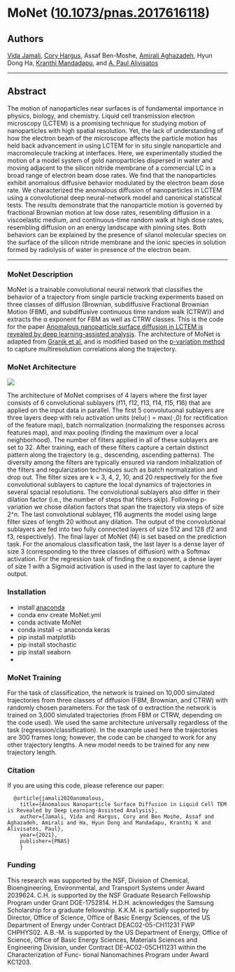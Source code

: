 # MoNet ([10.1073/pnas.2017616118](*))


## Authors

[Vida Jamali](https://vidajamali.github.io), [Cory Hargus](https://github.com/chargus), Assaf Ben-Moshe, [Amirali Aghazadeh](https://amirmohan.github.io), Hyun Dong Ha, [Kranthi Mandadapu](http://www.cchem.berkeley.edu/kranthi/), and [A. Paul Alivisatos](http://www.cchem.berkeley.edu/pagrp/index.html)

* * * * * *
## Abstract

The motion of nanoparticles near surfaces is of fundamental importance in physics, biology, and chemistry. Liquid cell transmission electron microscopy (LCTEM) is a promising technique for studying motion of nanoparticles with high spatial resolution. Yet, the lack of understanding of how the electron beam of the microscope affects the particle motion has held back advancement in using LCTEM for in situ single nanoparticle and macromolecule tracking at interfaces. Here, we experimentally studied the motion of a model system of gold nanoparticles dispersed in water and moving adjacent to the silicon nitride membrane of a commercial LC in a broad range of electron beam dose rates. We find that the nanoparticles exhibit anomalous diffusive behavior modulated by the electron beam dose rate. We characterized the anomalous diffusion of nanoparticles in LCTEM using a convolutional deep neural-network model and canonical statistical tests. The results demonstrate that the nanoparticle motion is governed by fractional Brownian motion at low dose rates, resembling diffusion in a viscoelastic medium, and continuous-time random walk at high dose rates, resembling diffusion on an energy landscape with pinning sites. Both behaviors can be explained by the presence of silanol molecular species on the surface of the silicon nitride membrane and the ionic species in solution formed by radiolysis of water in presence of the electron beam.

* * * * * *
### MoNet Description
MoNet is a trainable convolutional neural network that classifies the behavior of a trajectory from single particle tracking experiments based on three classes of diffusion (Brownian, subdiffusive Fractional Brownian Motion (FBM), and subdiffusive continuous time random walk (CTRW)) and extracts the α exponent for FBM as well as CTRW classes. This is the code for the paper [Anomalous nanoparticle surface diffusion in LCTEM is revealed by deep learning-assisted analysis](*). The architecture of MoNet is adapted from [Granik et al.](https://github.com/AnomDiffDB/DB) and is modified based on the [p-variation method](https://journals.aps.org/prl/abstract/10.1103/PhysRevLett.103.180602) to capture multiresolution correlations along the trajectory.

### MoNet Architecture

![](https://github.com/vidajamali/MoNet/blob/main/images/MoNet-arc.png)

The architecture of MoNet comprises of 4 layers where the first layer consists of 6 convolutional sublayers (f11, f12, f13, f14, f15, f16) that are applied on the input data in parallel. The first 5 convolutuonal sublayers are three layers deep with relu activation units (relu(·) = max(·,0) for rectification of the feature map), batch normalization (normalizing the responses across features map), and max pooling (finding the maximum over a local neighborhood). The number of filters applied in all of these sublayers are set to 32. After training, each of these filters capture a certain distinct pattern along the trajectory (e.g., descending, ascending patterns). The diversity among the filters are typically ensured via random initialization of the filters and regularization techniques such as batch normalization and drop out. The filter sizes are k = 3, 4, 2, 10, and 20 respectively for the five convolutional sublayers to capture the local dynamics of trajectories in several spacial resolutions. The convolutional sublayers also differ in their dilation factor (i.e., the number of steps that filters skip). Following p-variation we chose dilation factors that span the trajectory via steps of size 2^n. The last convolutional sublayer, f16 augments the model using large filter sizes of length 20 without any dilation. The output of the convolutional sublayers are fed into two fully connected layers of size 512 and 128 (f2 and f3, respectively). The final layer of MoNet (f4) is set based on the prediction task. For the anomalous classification task, the last layer is a dense layer of size 3 (corresponding to the three classes of diffusion) with a Softmax activation. For the regression task of finding the α exponent, a dense layer of size 1 with a Sigmoid activation is used in the last layer to capture the output.

### Installation

- install [anaconda](https://docs.anaconda.com/anaconda/install/)
- conda env create MoNet.yml
- conda activate MoNet
- conda install -c anaconda keras
- pip install matplotlib
- pip install stochastic
- pip install seaborn
- 
### MoNet Training
For the task of classification, the network is trained on 10,000 simulated trajectories from three classes of diffusion (FBM, Brownian, and CTRW) with randomly chosen parameters. For the task of α extraction the network is trained on 3,000 simulated trajectories (from FBM or CTRW, depending on the code used). We used the same architecture universally regardless of the task (regression/classification). In the example used here the trajectories are 300 frames long; however, the code can be changed to work for any other trajectory lengths. A new model needs to be trained for any new trajectory length.



### Citation
If you are using this code, please reference our paper:
```
  @article{jamali2020anomalous,
    title={Anomalous Nanoparticle Surface Diffusion in Liquid Cell TEM is Revealed by Deep Learning-Assisted Analysis},
    author={Jamali, Vida and Hargus, Cory and Ben Moshe, Assaf and Aghazadeh, Amirali and Ha, Hyun Dong and Mandadapu, Kranthi K and Alivisatos, Paul},
    year={2021},
    publisher={PNAS}
    }
```    

### Funding
This research was supported by the NSF, Division of Chemical, Bioengineering, Environmental, and Transport Systems under Award 2039624. C.H. is supported by the NSF Graduate Research Fellowship Program under Grant DGE-1752814. H.D.H. acknowledges the Samsung Scholarship for a graduate fellowship. K.K.M. is partially supported by Director, Office of Science, Office of Basic Energy Sciences, of the US Department of Energy under Contract DEAC02-05-CH11231 FWP CHPHYS02. A.B.-M. is supported by the US Department of Energy, Office of Science, Office of Basic Energy Sciences, Materials Sciences and Engineering Division, under Contract DE-AC02-05CH11231 within the Characterization of Func- tional Nanomachines Program under Award KC1203.

